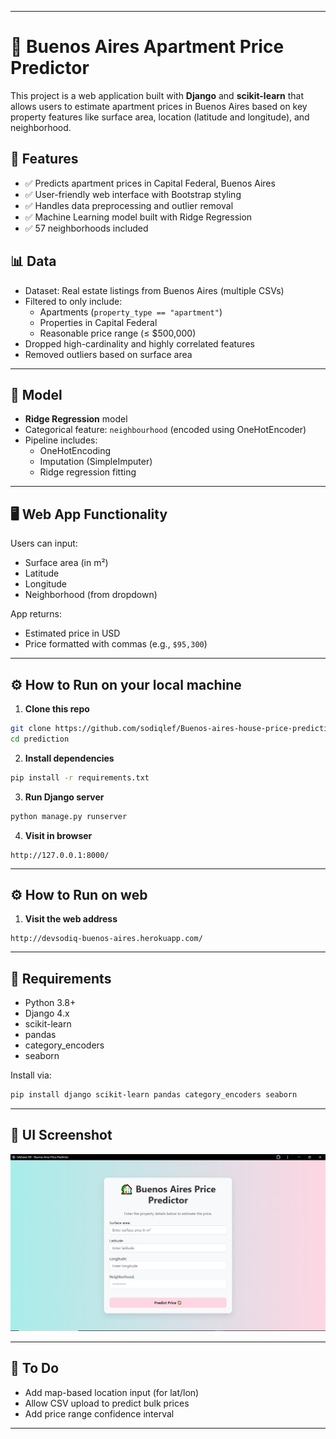 
---

# 🏡 Buenos Aires Apartment Price Predictor

This project is a web application built with **Django** and **scikit-learn** that allows users to estimate apartment prices in Buenos Aires based on key property features like surface area, location (latitude and longitude), and neighborhood.

## 🚀 Features

- ✅ Predicts apartment prices in Capital Federal, Buenos Aires
- ✅ User-friendly web interface with Bootstrap styling
- ✅ Handles data preprocessing and outlier removal
- ✅ Machine Learning model built with Ridge Regression
- ✅ 57 neighborhoods included



## 📊 Data

- Dataset: Real estate listings from Buenos Aires (multiple CSVs)
- Filtered to only include:
  - Apartments (`property_type == "apartment"`)
  - Properties in Capital Federal
  - Reasonable price range (≤ $500,000)
- Dropped high-cardinality and highly correlated features
- Removed outliers based on surface area

---

## 🧠 Model

- **Ridge Regression** model
- Categorical feature: `neighbourhood` (encoded using OneHotEncoder)
- Pipeline includes:
  - OneHotEncoding
  - Imputation (SimpleImputer)
  - Ridge regression fitting

---

## 🖥️ Web App Functionality

Users can input:
- Surface area (in m²)
- Latitude
- Longitude
- Neighborhood (from dropdown)

App returns:
- Estimated price in USD
- Price formatted with commas (e.g., `$95,300`)

---

## ⚙️ How to Run on your local machine

1. **Clone this repo**
```bash
git clone https://github.com/sodiqlef/Buenos-aires-house-price-prediction.git
cd prediction
```

2. **Install dependencies**
```bash
pip install -r requirements.txt
```

3. **Run Django server**
```bash
python manage.py runserver
```

4. **Visit in browser**
```
http://127.0.0.1:8000/
```

---

## ⚙️ How to Run on web

1. **Visit the web address**
```
http://devsodiq-buenos-aires.herokuapp.com/
```

---

## 🧾 Requirements

- Python 3.8+
- Django 4.x
- scikit-learn
- pandas
- category_encoders
- seaborn 

Install via:

```bash
pip install django scikit-learn pandas category_encoders seaborn
```

---

## 📸 UI Screenshot

![App Screenshot](images/Screenshot.png)

---

## 📌 To Do

- Add map-based location input (for lat/lon)
- Allow CSV upload to predict bulk prices
- Add price range confidence interval

---



